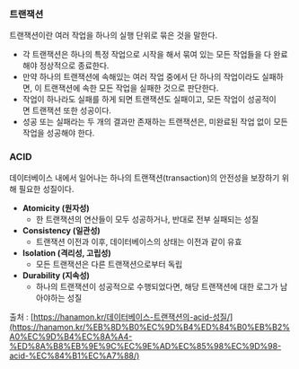 ### 트랜잭션

트랜잭션이란 여러 작업을 하나의 실행 단위로 묶은 것을 말한다.

- 각 트랜잭션은 하나의 특정 작업으로 시작을 해서 묶여 있는 모든 작업들을 다 완료해야 정상적으로 종료한다.
- 만약 하나의 트랜잭션에 속해있는 여러 작업 중에서 단 하나의 작업이라도 실패하면, 이 트랜잭션에 속한 모든 작업을 실패한 것으로 판단한다.
- 작업이 하나라도 실패를 하게 되면 트랜잭션도 실패이고, 모든 작업이 성공적이면 트랜잭션 또한 성공이다.
- 성공 또는 실패라는 두 개의 결과만 존재하는 트랜잭션은, 미완료된 작업 없이 모든 작업을 성공해야 한다.

### ACID

데이터베이스 내에서 일어나는 하나의 트랜잭션(transaction)의 안전성을 보장하기 위해 필요한 성질이다.

- **Atomicity (원자성)**
    - 한 트랜잭션의 연산들이 모두 성공하거나, 반대로 전부 실패되는 성질
- **Consistency (일관성)**
    - 트랜잭션 이전과 이후, 데이터베이스의 상태는 이전과 같이 유효
- **Isolation (격리성, 고립성)**
    - 모든 트랜잭션은 다른 트랜잭션으로부터 독립
- **Durability (지속성)**
    - 하나의 트랜잭션이 성공적으로 수행되었다면, 해당 트랜잭션에 대한 로그가 남아야하는 성질

출처 : [https://hanamon.kr/데이터베이스-트랜잭션의-acid-성질/](https://hanamon.kr/%EB%8D%B0%EC%9D%B4%ED%84%B0%EB%B2%A0%EC%9D%B4%EC%8A%A4-%ED%8A%B8%EB%9E%9C%EC%9E%AD%EC%85%98%EC%9D%98-acid-%EC%84%B1%EC%A7%88/)